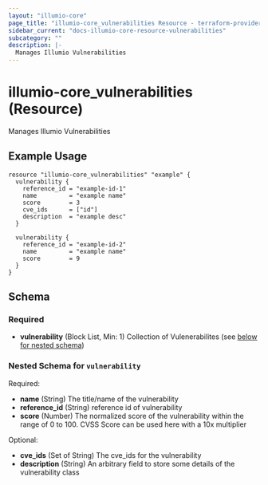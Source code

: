 ```yaml
---
layout: "illumio-core"
page_title: "illumio-core_vulnerabilities Resource - terraform-provider-illumio-core"
sidebar_current: "docs-illumio-core-resource-vulnerabilities"
subcategory: ""
description: |-
  Manages Illumio Vulnerabilities
---
```


# illumio-core_vulnerabilities (Resource)

Manages Illumio Vulnerabilities


Example Usage
------------

```hcl
resource "illumio-core_vulnerabilities" "example" {
  vulnerability {
    reference_id = "example-id-1"
    name         = "example name"
    score        = 3
    cve_ids      = ["id"]
    description  = "example desc"
  }

  vulnerability {
    reference_id = "example-id-2"
    name         = "example name"
    score        = 9
  }
}
```

## Schema

### Required

- **vulnerability** (Block List, Min: 1) Collection of Vulenerabilites (see [below for nested schema](#nestedblock--vulnerability))

<a id="nestedblock--vulnerability"></a>
### Nested Schema for `vulnerability`

Required:

- **name** (String) The title/name of the vulnerability
- **reference_id** (String) reference id of vulnerability
- **score** (Number) The normalized score of the vulnerability within the range of 0 to 100. CVSS Score can be used here with a 10x multiplier

Optional:

- **cve_ids** (Set of String) The cve_ids for the vulnerability
- **description** (String) An arbitrary field to store some details of the vulnerability class


